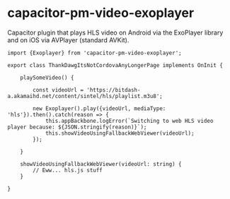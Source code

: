 # capacitor-pm-video-exoplayer
Capacitor plugin that plays HLS video on Android via the ExoPlayer library and on iOS via AVPlayer (standard AVKit). 

```
import {Exoplayer} from 'capacitor-pm-video-exoplayer';

export class ThankDawgItsNotCordovaAnyLongerPage implements OnInit { 

    playSomeVideo() {
    
        const videoUrl = 'https://bitdash-a.akamaihd.net/content/sintel/hls/playlist.m3u8';
        
        new Exoplayer().play({videoUrl, mediaType: 'hls'}).then().catch(reason => {
            this.appBackbone.logError(`Switching to web HLS video player because: ${JSON.stringify(reason)}`);
            this.showVideoUsingFallbackWebViewer(videoUrl);
        });
    
    }

    showVideoUsingFallbackWebViewer(videoUrl: string) {
        // Eww... hls.js stuff 
    }

}
```
